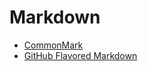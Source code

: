 # Markdown

- [CommonMark](http://commonmark.org/)
- [GitHub Flavored Markdown](https://help.github.com/articles/basic-writing-and-formatting-syntax/)
